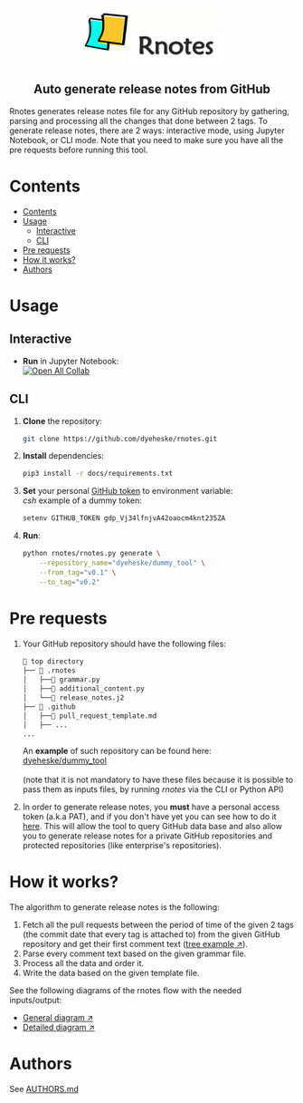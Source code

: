 <p align="center">
<img src="./docs/images/logo.png" width=250 height=100/>
</p>
<h2 align="center">Auto generate release notes from GitHub</h2>

Rnotes generates release notes file for any GitHub repository by gathering, parsing and processing all the changes that done between 2 tags. To generate release notes, there are 2 ways: interactive mode, using Jupyter Notebook, or CLI mode. Note that you need to make sure you have all the pre requests before running this tool.
# Contents
- [Contents](#contents)
- [Usage](#usage)
  - [Interactive](#interactive)
  - [CLI](#cli)
- [Pre requests](#pre-requests)
- [How it works?](#how-it-works)
- [Authors](#authors)

# Usage

## Interactive
* **Run** in Jupyter Notebook:  
    [![Open All Collab](https://colab.research.google.com/assets/colab-badge.svg)](https://colab.research.google.com/github/dyeheske/rnotes/blob/master/docs/rnotes.ipynb)

## CLI
  1. **Clone** the repository:
      ```bash
      git clone https://github.com/dyeheske/rnotes.git
      ```
  2. **Install** dependencies:
      ```bash
      pip3 install -r docs/requirements.txt
      ```
  3. **Set** your personal [GitHub token](https://docs.github.com/en/enterprise-server@3.4/authentication/keeping-your-account-and-data-secure/creating-a-personal-access-token) to environment variable:<br>
      *csh* example of a dummy token:
      ```bash
      setenv GITHUB_TOKEN gdp_Vj34lfnjvA42oaocm4knt235ZA
      ```
  4. **Run**:
      ```bash
      python rnotes/rnotes.py generate \
          --repository_name="dyeheske/dummy_tool" \
          --from_tag="v0.1" \
          --to_tag="v0.2"
      ```

# Pre requests
  1. Your GitHub repository should have the following files:
      ```text
      📁 top directory
      ├── 📁 .rnotes
      │   ├──📄 grammar.py
      │   ├──📄 additional_content.py
      │   └──📄 release_notes.j2
      ├── 📁 .github
      │   ├──📄 pull_request_template.md
      │   ├── ...
      ...
      ```
      An **example** of such repository can be found here: [dyeheske/dummy_tool](https://github.com/dyeheske/dummy_tool)<br><br>
      (note that it is not mandatory to have these files because it is possible to pass them as inputs files, by running *rnotes* via the CLI or Python API)<br>

  2. In order to generate release notes, you **must** have a personal access token (a.k.a PAT), and if you don't have yet you can see how to do it [here](https://docs.github.com/en/authentication/keeping-your-account-and-data-secure/creating-a-personal-access-token#creating-a-personal-access-token-classic). This will allow the tool to query GitHub data base and also allow you to generate release notes for a private GitHub repositories and protected repositories (like enterprise's repositories).


# How it works?
The algorithm to generate release notes is the following:<br>
  1. Fetch all the pull requests between the period of time of the given 2 tags (the commit date that every tag is attached to) from the given GitHub repository and get their first comment text ([tree example ↗️](https://github.com/dyeheske/rnotes/blob/master/docs/images/tags_in_dummy_tool.png)).
  2. Parse every comment text based on the given grammar file.
  3. Process all the data and order it.
  4. Write the data based on the given template file.

See the following diagrams of the rnotes flow with the needed inputs/output:  
  * [General diagram ↗️](https://github.com/dyeheske/rnotes/blob/master/docs/images/rnotes_black_box.png)
  * [Detailed diagram ↗️](https://github.com/dyeheske/rnotes/blob/master/docs/images/rnotes.png)


# Authors
See [AUTHORS.md](https://github.com/dyeheske/rnotes/blob/master/AUTHORS.md)
